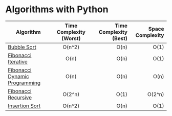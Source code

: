 # Algorithms with Python

| Algorithm        | Time Complexity (Worst)           | Time Complexity (Best)  | Space Complexity |
| ------------- |:-------------:| -----:| -----:|
| [Bubble Sort](https://github.com/adrianosferreira/python-algorithms/blob/master/bubble-sort.py)      | O(n^2) | O(n) | O(1) |
| [Fibonacci Iterative](https://github.com/adrianosferreira/python-algorithms/blob/master/fibonacci.py) | O(n) |    O(n) | O(1) |
| [Fibonacci Dynamic Programming](https://github.com/adrianosferreira/python-algorithms/blob/master/fibonacci.py) | O(n) | O(n) | O(n) |
| [Fibonacci Recursive](https://github.com/adrianosferreira/python-algorithms/blob/master/fibonacci.py) | O(2^n)      |    O(1) | O(2^n) |
| [Insertion Sort](https://github.com/adrianosferreira/python-algorithms/blob/master/insertion-sort.py) | O(n^2) |    O(n) | O(1) |
